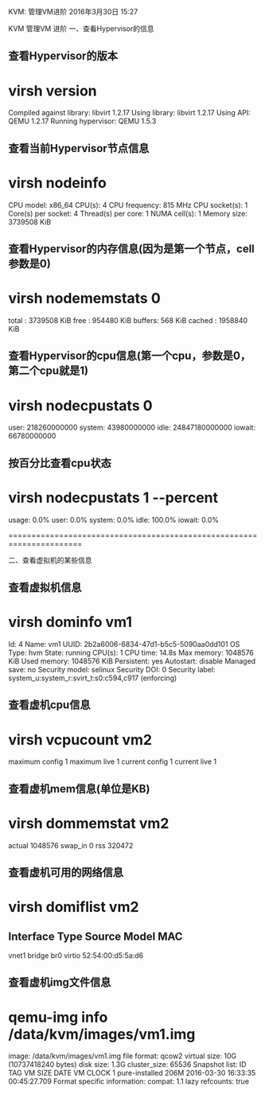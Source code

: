 KVM: 管理VM进阶
2016年3月30日
15:27
 
KVM 管理VM 进阶
一、查看Hypervisor的信息
 
## 查看Hypervisor的版本
# virsh version
Compiled against library: libvirt 1.2.17
Using library: libvirt 1.2.17
Using API: QEMU 1.2.17
Running hypervisor: QEMU 1.5.3
 
## 查看当前Hypervisor节点信息
# virsh nodeinfo
CPU model:           x86_64
CPU(s):              4
CPU frequency:       815 MHz
CPU socket(s):       1
Core(s) per socket:  4
Thread(s) per core:  1
NUMA cell(s):        1
Memory size:         3739508 KiB
 
## 查看Hypervisor的内存信息(因为是第一个节点，cell参数是0)
# virsh nodememstats 0
total  :              3739508 KiB
free   :               954480 KiB
buffers:                  568 KiB
cached :              1958840 KiB
 
## 查看Hypervisor的cpu信息(第一个cpu，参数是0，第二个cpu就是1)
# virsh nodecpustats 0
user:                   218260000000
system:                  43980000000
idle:                 24847180000000
iowait:                  66780000000
 
## 按百分比查看cpu状态
# virsh nodecpustats 1 --percent
usage:            0.0%
user:             0.0%
system:           0.0%
idle:           100.0%
iowait:           0.0%
 
 
======================================================================
 
 
二、查看虚拟机的某些信息
 
## 查看虚拟机信息
# virsh dominfo vm1
Id:             4
Name:           vm1
UUID:           2b2a6006-6834-47d1-b5c5-5090aa0dd101
OS Type:        hvm
State:          running
CPU(s):         1
CPU time:       14.8s
Max memory:     1048576 KiB
Used memory:    1048576 KiB
Persistent:     yes
Autostart:      disable
Managed save:   no
Security model: selinux
Security DOI:   0
Security label: system_u:system_r:svirt_t:s0:c594,c917 (enforcing)
 
## 查看虚机cpu信息
# virsh vcpucount vm2
maximum      config         1
maximum      live           1
current      config         1
current      live           1
 
## 查看虚机mem信息(单位是KB)
# virsh dommemstat vm2
actual 1048576
swap_in 0
rss 320472
 
## 查看虚机可用的网络信息
# virsh domiflist vm2
Interface  Type       Source     Model       MAC
-------------------------------------------------------
vnet1      bridge     br0        virtio      52:54:00:d5:5a:d6
 
## 查看虚机img文件信息
# qemu-img info /data/kvm/images/vm1.img
image: /data/kvm/images/vm1.img
file format: qcow2
virtual size: 10G (10737418240 bytes)
disk size: 1.3G
cluster_size: 65536
Snapshot list:
ID        TAG                 VM SIZE                DATE       VM CLOCK
1         pure-installed         206M 2016-03-30 16:33:35   00:45:27.709
Format specific information:
    compat: 1.1
    lazy refcounts: true

